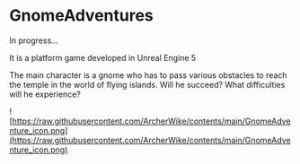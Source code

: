 # GnomeAdventures

In progress...

It is a platform game developed in Unreal Engine 5

The main character is a gnome who has to pass various obstacles to reach the temple in the world of flying islands. Will he succeed? What difficulties will he experience?

![https://raw.githubusercontent.com/ArcherWike/contents/main/GnomeAdventure_icon.png](https://raw.githubusercontent.com/ArcherWike/contents/main/GnomeAdventure_icon.png)